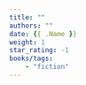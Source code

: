 ```yaml
---
title: ""
authors: ""
date: {{ .Name }}
weight: 1
star_rating: -1
books/tags:
    - "fiction"
---
```


<!--more-->
